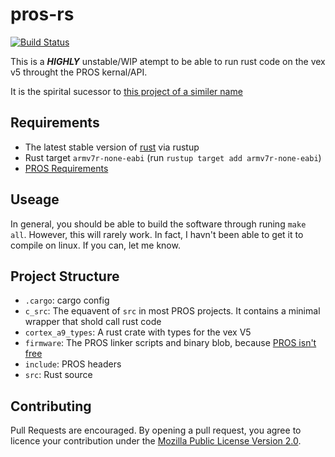 # pros-rs

[![Build Status](https://travis-ci.com/aDotInTheVoid/pros-rs.svg?branch=master)](https://travis-ci.com/aDotInTheVoid/pros-rs)

This is a **_HIGHLY_** unstable/WIP atempt to be able to run rust code on the vex v5 throught the PROS kernal/API.

It is the spirital sucessor to [this project of a similer name](https://github.com/aDotInTheVoid/pros.rs/blob/link_archieve/README.md)

## Requirements
- The latest stable version of [rust](https://rustup.rs/) via rustup
- Rust target `armv7r-none-eabi` (run `rustup target add armv7r-none-eabi`)
- [PROS Requirements](https://pros.cs.purdue.edu/v5/getting-started/installation.html)
  
## Useage
In general, you should be able to build the software through runing `make all`. However, this will rarely work.
In fact, I havn't been able to get it to compile on linux. If you can, let me know.

## Project Structure
- `.cargo`: cargo config
- `c_src`: The equavent of `src` in most PROS projects. It contains a minimal wrapper that shold call rust code
- `cortex_a9_types`: A rust crate with types for the vex V5
- `firmware`: The PROS linker scripts and binary blob, because [PROS isn't free](https://github.com/purduesigbots/pros/#hey-why-cant-i-build-the-pros-3-kernel)
- `include`: PROS headers
- `src`: Rust source
  
## Contributing
Pull Requests are encouraged. By opening a pull request, you agree to licence your contribution under the 
[Mozilla Public License Version 2.0](https://www.mozilla.org/en-US/MPL/2.0/).

